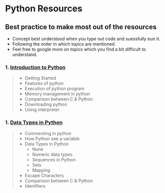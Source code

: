 # Python Resources 

## **Best practice to make most out of the resources**

- Concept best understood when you type out code and suessfully eun it. 
- Following the order in which topics are mentioned. 
- Feel free to google more on topics which you find a bit difficult to understand.   




### 1. [ Introduction to Python ](https://docs.google.com/document/d/1c_uS-KXuvEd7E2uGMUCqGFWlOJpgMVHrLUf1VHvHVY0/edit?usp=sharing)
> - Getting Started 
> - Features of python 
> - Execution of python program 
> - Memory management in python
> - Comparison between C & Python 
> - Downloading python
> - Using interpreter 

### 1. [Data Types in Python ](https://docs.google.com/document/d/1wj2ni7zCPCB3RLLrGCiFg8_tYjR4JLiSY79vaRXBQBg/edit#)
> - Commenting in python
> - How Python see a variable 
> - Data Types in Python
>   - None 
>   - Numeric data types
>   - Sequences in Python 
>   - Sets
>   - Mapping
> - Escape Characters 
> - Comparison between C & Python 
> - Identifiers 




